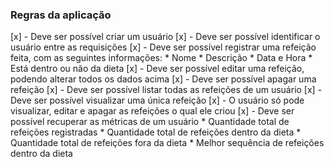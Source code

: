 ### Regras da aplicação

[x] - Deve ser possível criar um usuário
[x] - Deve ser possível identificar o usuário entre as requisições
[x] - Deve ser possível registrar uma refeição feita, com as seguintes informações:
    * Nome
    * Descrição
    * Data e Hora
    * Está dentro ou não da dieta
[x] - Deve ser possível editar uma refeição, podendo alterar todos os dados acima
[x] - Deve ser possível apagar uma refeição
[x] - Deve ser possível listar todas as refeições de um usuário
[x] - Deve ser possível visualizar uma única refeição
[x] - O usuário só pode visualizar, editar e apagar as refeições o qual ele criou
[x] - Deve ser possível recuperar as métricas de um usuário
    * Quantidade total de refeições registradas
    * Quantidade total de refeições dentro da dieta
    * Quantidade total de refeições fora da dieta
    * Melhor sequência de refeições dentro da dieta 